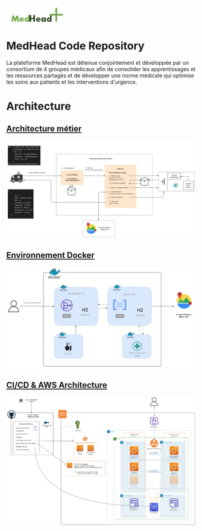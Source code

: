![MedHead Logo](./docs/images/logo.png)

# MedHead Code Repository

La plateforme MedHead est détenue conjointement et développée par un consortium de 4 groupes médicaux afin de consolider les apprentissages et les ressources partagés et de développer une norme médicale qui optimise les soins aux patients et les interventions d'urgence.


# Architecture

## [Architecture métier](./docs/Architecture_metier.md)

[![Architecture métier](./docs/images/Architecture_metier.png)](./docs/Architecture_metier.md)


## [Environnement Docker](./docs/Environnement_Docker.md)

[![Architecture logicielle](./docs/images/Architecture_logicielle.png)](./docs/Environnement_Docker.md)


## [CI/CD & AWS Architecture](./docs/Architecture_AWS.md)

[![Architecture AWS](./docs/images/Architecture_AWS.png)](./docs/Architecture_AWS.md)



